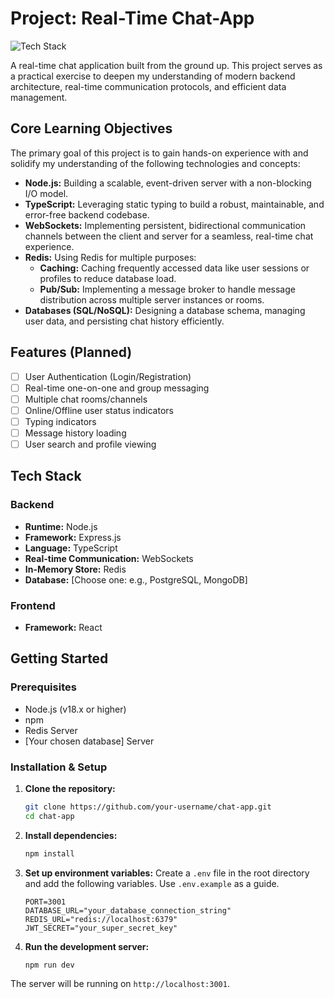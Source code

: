 # Project: Real-Time Chat-App

![Tech Stack](https://img.shields.io/badge/tech-Node.js%2C%20TypeScript%2C%20Redis%2C%20WebSockets-blue.svg)

A real-time chat application built from the ground up. This project serves as a practical exercise to deepen my understanding of modern backend architecture, real-time communication protocols, and efficient data management.

## Core Learning Objectives

The primary goal of this project is to gain hands-on experience with and solidify my understanding of the following technologies and concepts:

-   **Node.js:** Building a scalable, event-driven server with a non-blocking I/O model.
-   **TypeScript:** Leveraging static typing to build a robust, maintainable, and error-free backend codebase.
-   **WebSockets:** Implementing persistent, bidirectional communication channels between the client and server for a seamless, real-time chat experience.
-   **Redis:** Using Redis for multiple purposes:
    -   **Caching:** Caching frequently accessed data like user sessions or profiles to reduce database load.
    -   **Pub/Sub:** Implementing a message broker to handle message distribution across multiple server instances or rooms.
-   **Databases (SQL/NoSQL):** Designing a database schema, managing user data, and persisting chat history efficiently.

## Features (Planned)

-   [ ] User Authentication (Login/Registration)
-   [ ] Real-time one-on-one and group messaging
-   [ ] Multiple chat rooms/channels
-   [ ] Online/Offline user status indicators
-   [ ] Typing indicators
-   [ ] Message history loading
-   [ ] User search and profile viewing

## Tech Stack

### Backend

-   **Runtime:** Node.js
-   **Framework:** Express.js
-   **Language:** TypeScript
-   **Real-time Communication:** WebSockets
-   **In-Memory Store:** Redis
-   **Database:** [Choose one: e.g., PostgreSQL, MongoDB]

### Frontend

-   **Framework:** 
    React

## Getting Started

### Prerequisites

-   Node.js (v18.x or higher)
-   npm
-   Redis Server
-   [Your chosen database] Server

### Installation & Setup

1.  **Clone the repository:**
    ```sh
    git clone https://github.com/your-username/chat-app.git
    cd chat-app
    ```

2.  **Install dependencies:**
    ```sh
    npm install
    ```

3.  **Set up environment variables:**
    Create a `.env` file in the root directory and add the following variables. Use `.env.example` as a guide.
    ```env
    PORT=3001
    DATABASE_URL="your_database_connection_string"
    REDIS_URL="redis://localhost:6379"
    JWT_SECRET="your_super_secret_key"
    ```

4.  **Run the development server:**
    ```sh
    npm run dev
    ```

The server will be running on `http://localhost:3001`.
